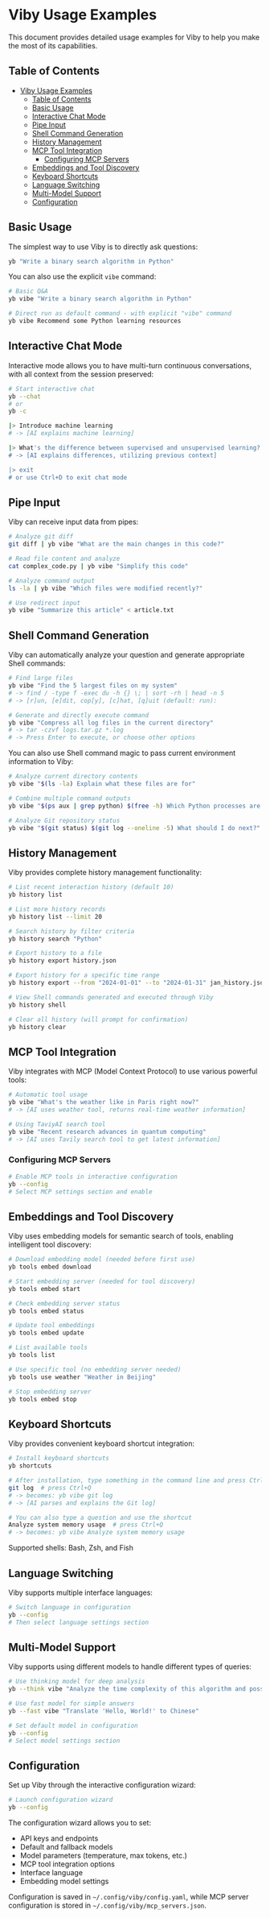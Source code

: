 # Viby Usage Examples

This document provides detailed usage examples for Viby to help you make the most of its capabilities.

## Table of Contents

- [Viby Usage Examples](#viby-usage-examples)
  - [Table of Contents](#table-of-contents)
  - [Basic Usage](#basic-usage)
  - [Interactive Chat Mode](#interactive-chat-mode)
  - [Pipe Input](#pipe-input)
  - [Shell Command Generation](#shell-command-generation)
  - [History Management](#history-management)
  - [MCP Tool Integration](#mcp-tool-integration)
    - [Configuring MCP Servers](#configuring-mcp-servers)
  - [Embeddings and Tool Discovery](#embeddings-and-tool-discovery)
  - [Keyboard Shortcuts](#keyboard-shortcuts)
  - [Language Switching](#language-switching)
  - [Multi-Model Support](#multi-model-support)
  - [Configuration](#configuration)

## Basic Usage

The simplest way to use Viby is to directly ask questions:

```sh
yb "Write a binary search algorithm in Python"
```

You can also use the explicit `vibe` command:

```sh
# Basic Q&A
yb vibe "Write a binary search algorithm in Python"

# Direct run as default command - with explicit "vibe" command
yb vibe Recommend some Python learning resources
```

## Interactive Chat Mode

Interactive mode allows you to have multi-turn continuous conversations, with all context from the session preserved:

```sh
# Start interactive chat
yb --chat
# or
yb -c

|> Introduce machine learning
# -> [AI explains machine learning]

|> What's the difference between supervised and unsupervised learning?
# -> [AI explains differences, utilizing previous context]

|> exit
# or use Ctrl+D to exit chat mode
```

## Pipe Input

Viby can receive input data from pipes:

```sh
# Analyze git diff
git diff | yb vibe "What are the main changes in this code?"

# Read file content and analyze
cat complex_code.py | yb vibe "Simplify this code"

# Analyze command output
ls -la | yb vibe "Which files were modified recently?"

# Use redirect input
yb vibe "Summarize this article" < article.txt
```

## Shell Command Generation

Viby can automatically analyze your question and generate appropriate Shell commands:

```sh
# Find large files
yb vibe "Find the 5 largest files on my system"
# -> find / -type f -exec du -h {} \; | sort -rh | head -n 5
# -> [r]un, [e]dit, cop[y], [c]hat, [q]uit (default: run): 

# Generate and directly execute command
yb vibe "Compress all log files in the current directory"
# -> tar -czvf logs.tar.gz *.log
# -> Press Enter to execute, or choose other options
```

You can also use Shell command magic to pass current environment information to Viby:

```sh
# Analyze current directory contents
yb vibe "$(ls -la) Explain what these files are for"

# Combine multiple command outputs
yb vibe "$(ps aux | grep python) $(free -h) Which Python processes are using the most memory?"

# Analyze Git repository status
yb vibe "$(git status) $(git log --oneline -5) What should I do next?"
```

## History Management

Viby provides complete history management functionality:

```sh
# List recent interaction history (default 10)
yb history list

# List more history records
yb history list --limit 20

# Search history by filter criteria
yb history search "Python"

# Export history to a file
yb history export history.json

# Export history for a specific time range
yb history export --from "2024-01-01" --to "2024-01-31" jan_history.json

# View Shell commands generated and executed through Viby
yb history shell

# Clear all history (will prompt for confirmation)
yb history clear
```

## MCP Tool Integration

Viby integrates with MCP (Model Context Protocol) to use various powerful tools:

```sh
# Automatic tool usage
yb vibe "What's the weather like in Paris right now?"
# -> [AI uses weather tool, returns real-time weather information]

# Using TaviyAI search tool
yb vibe "Recent research advances in quantum computing"
# -> [AI uses Tavily search tool to get latest information]
```

### Configuring MCP Servers

```sh
# Enable MCP tools in interactive configuration
yb --config
# Select MCP settings section and enable
```

## Embeddings and Tool Discovery

Viby uses embedding models for semantic search of tools, enabling intelligent tool discovery:

```sh
# Download embedding model (needed before first use)
yb tools embed download

# Start embedding server (needed for tool discovery)
yb tools embed start

# Check embedding server status
yb tools embed status

# Update tool embeddings
yb tools embed update

# List available tools
yb tools list

# Use specific tool (no embedding server needed)
yb tools use weather "Weather in Beijing"

# Stop embedding server
yb tools embed stop
```

## Keyboard Shortcuts

Viby provides convenient keyboard shortcut integration:

```sh
# Install keyboard shortcuts
yb shortcuts

# After installation, type something in the command line and press Ctrl+Q
git log  # press Ctrl+Q
# -> becomes: yb vibe git log
# -> [AI parses and explains the Git log]

# You can also type a question and use the shortcut
Analyze system memory usage  # press Ctrl+Q
# -> becomes: yb vibe Analyze system memory usage
```

Supported shells: Bash, Zsh, and Fish

## Language Switching

Viby supports multiple interface languages:

```sh
# Switch language in configuration
yb --config
# Then select language settings section
```

## Multi-Model Support

Viby supports using different models to handle different types of queries:

```sh
# Use thinking model for deep analysis
yb --think vibe "Analyze the time complexity of this algorithm and possible optimization directions"

# Use fast model for simple answers
yb --fast vibe "Translate 'Hello, World!' to Chinese"

# Set default model in configuration
yb --config
# Select model settings section
```

## Configuration

Set up Viby through the interactive configuration wizard:

```sh
# Launch configuration wizard
yb --config
```

The configuration wizard allows you to set:
- API keys and endpoints
- Default and fallback models
- Model parameters (temperature, max tokens, etc.)
- MCP tool integration options
- Interface language
- Embedding model settings

Configuration is saved in `~/.config/viby/config.yaml`, while MCP server configuration is stored in `~/.config/viby/mcp_servers.json`. 